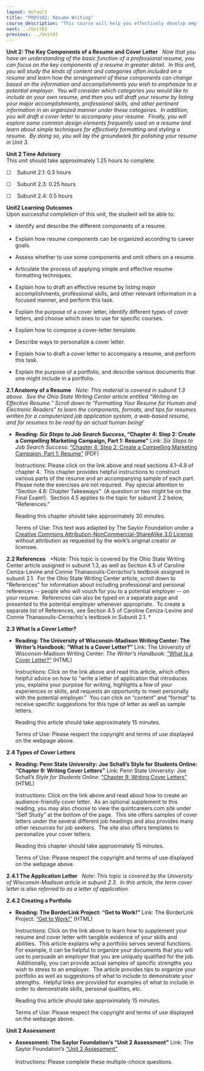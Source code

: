 ```yaml
---
layout: default
title: "PRDV102: Resume Writing"
course_description: "This course will help you effectively develop employment application materials for today’s job market by honing your resume writing skills, providing you with tools to create an impressive resume (or to improve the one you already have), and give suggestions on developing an effective cover letter."
next: ../Unit03
previous: ../Unit01
---
```

**Unit 2: The Key Components of a Resume and Cover Letter** <span
id="2"></span> 
*Now that you have an understanding of the basic function of a
professional resume, you can focus on the key components of a resume in
greater detail.  In this unit, you will study the kinds of content and
categories often included on a resume and learn how the arrangement of
these components can change based on the information and accomplishments
you wish to emphasize to a potential employer.  You will consider which
categories you would like to include on your own resume, and then you
will draft your resume by listing your major accomplishments,
professional skills, and other pertinent information in an organized
manner under these categories.  In addition, you will draft a cover
letter to accompany your resume.  Finally, you will explore some common
design elements frequently used on a resume and learn about simple
techniques for effectively formatting and styling a resume.  By doing
so, you will lay the groundwork for polishing your resume in Unit 3.*

**Unit 2 Time Advisory**  
This unit should take approximately 1.25 hours to complete.  
  
 ☐    Subunit 2.1: 0.5 hours  
  
 ☐    Subunit 2.3: 0.25 hours  
  
 ☐    Subunit 2.4: 0.5 hours

**Unit2 Learning Outcomes**  
Upon successful completion of this unit, the student will be able to:
-   Identify and describe the different components of a resume.  
      
-   Explain how resume components can be organized according to career
    goals.

<!-- -->

-   Assess whether to use some components and omit others on a resume. 

<!-- -->

-   Articulate the process of applying simple and effective resume
    formatting techniques. 

<!-- -->

-   Explain how to draft an effective resume by listing major
    accomplishments, professional skills, and other relevant information
    in a focused manner, and perform this task.

<!-- -->

-   Explain the purpose of a cover letter, identify different types of
    cover letters, and choose which ones to use for specific courses.

<!-- -->

-   Explain how to compose a cover-letter template.

<!-- -->

-   Describe ways to personalize a cover letter.

<!-- -->

-   Explain how to draft a cover letter to accompany a resume, and
    perform this task.

<!-- -->

-   Explain the purpose of a portfolio, and describe various documents
    that one might include in a portfolio.

**2.1 Anatomy of a Resume** <span id="2.1"></span> 
*Note: This material is covered in subunit 1.3 above.  See the Ohio
State Writing Center article entitled “Writing an Effective Resume.”
Scroll down to “Formatting Your Resume for Human and Electronic Readers”
to learn the components, formats, and tips for resumes written for a
computerized job application system, a web-based resume, and for resumes
to be read by an actual human being!*

-   **Reading: *Six Steps to Job Search Success*, “Chapter 4: Step 2:
    Create a Compelling Marketing Campaign, Part 1: Resume”**
    Link: *Six Steps to Job Search Success*: [“Chapter 4: Step 2: Create
    a Compelling Marketing Campaign, Part 1:
    Resume”](http://www.saylor.org/site/textbooks/Six%20Steps%20to%20Job%20Search%20Success.pdf)
    (PDF)  
      
     Instructions: Please click on the link above and read sections
    4.1–4.9 of chapter 4.  This chapter provides helpful instructions to
    construct various parts of the resume and an accompanying sample of
    each part.  Please note the exercises are not required.  Pay special
    attention to “Section 4.8: Chapter Takeaways”  (A question or two
    might be on the Final Exam!).  Section 4.5 applies to the topic for
    subunit 2.2 below, “References.”  
      
     Reading this chapter should take approximately 30 minutes.  
      
     Terms of Use: This text was adapted by The Saylor Foundation under
    a [Creative Commons Attribution-NonCommercial-ShareAlike 3.0
    License](http://creativecommons.org/licenses/by-nc-sa/3.0/) without
    attribution as requested by the work’s original creator or licensee.

**2.2 References** <span id="2.2"></span> 
*Note: This topic is covered by the Ohio State Writing Center article
assigned in subunit 1.3, as well as Section 4.5 of Caroline
Ceniza-Levine and Connie Thanasoulis-Cerrachio's textbook assigned in
subunit 2.1.  For the Ohio State Writing Center article, scroll down to
"References" for information about including professional and personal
references -- people who will vouch for you to a potential employer --
on your resume.  References can also be typed on a separate page and
presented to the potential employer whenever appropriate.  To create a
separate list of References, see Section 4.5 of Caroline Ceniza-Levine
and Connie Thanasoulis-Cerrachio's textbook in Subunit 2.1. *

**2.3 What Is a Cover Letter?** <span id="2.3"></span> 
-   **Reading: The University of Wisconsin-Madison Writing Center: The
    Writer’s Handbook: “What Is a Cover Letter?”**
    Link: The University of Wisconsin-Madison Writing Center: *The
    Writer’s Handbook*: [“What Is a Cover
    Letter?”](http://writing.wisc.edu/Handbook/CovLetter_what.html)
    (HTML)  
      
     Instructions: Click on the link above and read this article, which
    offers helpful advice on how to “write a letter of application that
    introduces you, explains your purpose for writing, highlights a few
    of your experiences or skills, and requests an opportunity to meet
    personally with the potential employer.”  You can click on “content”
    and “format” to receive specific suggestions for this type of letter
    as well as sample letters.  
      
     Reading this article should take approximately 15 minutes.  
      
     Terms of Use: Please respect the copyright and terms of use
    displayed on the webpage above.

**2.4 Types of Cover Letters** <span id="2.4"></span> 
-   **Reading: Penn State University: Joe Schall’s Style for Students
    Online: “Chapter 9: Writing Cover Letters”**
    Link: Penn State University: Joe Schall’s *Style for Students
    Online*: [“Chapter 9: Writing Cover
    Letters”](https://www.e-education.psu.edu/styleforstudents/c9_p2.html)
    (HTML)  
      
     Instructions: Click on the link above and read about how to create
    an audience-friendly cover letter.  As an optional supplement to
    this reading, you may also choose to view the quintcareers.com site
    under “Self Study” at the bottom of the page.  This site offers
    samples of cover letters under the several different job headings
    and also provides many other resources for job seekers.  The site
    also offers templates to personalize your cover letters.  
      
     Reading this chapter should take approximately 15 minutes.  
      
     Terms of Use: Please respect the copyright and terms of use
    displayed on the webpage above.

**2.4.1 The Application Letter** <span id="2.4.1"></span> 
*Note: This topic is covered by the University of Wisconsin-Madison
article in subunit 2.3.  In this article, the term cover letter is also
referred to as a letter of application.*

**2.4.2 Creating a Portfolio** <span id="2.4.2"></span> 
-   **Reading: The BorderLink Project: “Get to Work!”**
    Link: The BorderLink Project: [“Get to
    Work!”](http://get2work.borderlink.org/page.php?book=yp) (HTML)  
      
     Instructions: Click on the link above to learn how to supplement
    your resume and cover letter with tangible evidence of your skills
    and abilities.  This article explains why a portfolio serves several
    functions.  For example, it can be helpful to organize your
    documents that you will use to persuade an employer that you are
    uniquely qualified for the job.  Additionally, you can provide
    actual samples of specific strengths you wish to stress to an
    employer.  The article provides tips to organize your portfolio as
    well as suggestions of what to include to demonstrate your
    strengths.  Helpful links are provided for examples of what to
    include in order to demonstrate skills, personal qualities, etc.  
      
     Reading this article should take approximately 15 minutes.  
      
     Terms of Use: Please respect the copyright and terms of use
    displayed on the webpage above.

**Unit 2 Assessment** <span id="2.5"></span> 
-   **Assessment: The Saylor Foundation’s “Unit 2 Assessment”**
    Link: The Saylor Foundation’s [“Unit 2
    Assessment”](http://school.saylor.org/mod/quiz/view.php?id=1255)  
        
     Instructions: Please complete these multiple-choice questions.


